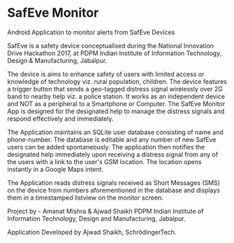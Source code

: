 # SafEve Monitor
Android Application to monitor alerts from SafEve Devices

SafEve is a safety device conceptualised during the National Innovation Drive Hackathon 2017, at PDPM Indian Institute of Information Technology, Design & Manufacturing, Jabalpur.

The device is aims to enhance safety of users with limited access or knowledge of technology viz. rural population, children. The device features a trigger button that sends a geo-tagged distress signal wirelessly over 2G band to nearby help viz. a police station. It works as an independent device and NOT as a peripheral to a Smartphone or Computer. The SafEve Monitor App is designed for the designated help to manage the distress signals and respond effectively and immediately.

The Application maintains an SQLite user database consisting of name and phone-number. The database is editable and any number of new SafEve users can be added spontaneously. The application then notifies the designated help immediately upon receiving a distress signal from any of the users with a link to the user's GSM location. The location opens instantly in a Google Maps intent. 

The Application reads distress signals received as Short Messages (SMS) on the device from numbers aforementioned in the database and displays them in a timestamped listview on the monitor screen.

Project by - Amanat Mishra & Ajwad Shaikh
PDPM Indian Institute of Information Technology, Design and Manufacturing, Jabalpur.

Application Developed by Ajwad Shaikh, SchrödingerTech.
